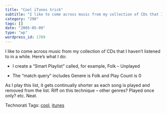 ```yaml
---
title: "Cool iTunes trick"
subtitle: "I like to come across music from my collection of CDs that I haven’t listened to in a while. Here’s ..."
category: "298"
tags: []
date: "2005-05-09"
type: "wp"
wordpress_id: 1789
---
```

I like to come across music from my collection of CDs that I haven’t listened to in a while. Here’s what I do:

- I create a “Smart Playlist” called, for example, Folk – Unplayed

- The “match query” includes Genere is Folk and Play Count is 0

As I play this list, it gets continually shorter as each song is played and removed from the list. Riff on this technique – other genres? Played once only? etc. Neat.

Technorati Tags: [cool](http://technorati.com/tag/cool), [itunes](http://technorati.com/tag/itunes)